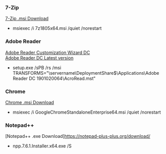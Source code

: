### 7-Zip
[7-Zip .msi Download](https://www.7-zip.org/download.html)
* msiexec /i 7z1805x64.msi /quiet /norestart

### Adobe Reader
[Adobe Reader Customization Wizard DC](https://www.adobe.com/devnet-docs/acrobatetk/tools/Wizard/WizardDC/basics.html)</br>
[Adobe Reader DC Latest version](ftp.adobe.com/pub/adobe/reader/win/AcrobatDC/)
* setup.exe /sPB /rs /msi TRANSFORMS="\\servername\DeploymentShare$\Applications\Adobe Reader DC 1901020064\AcroRead.mst"

### Chrome
[Chrome .msi Download](https://cloud.google.com/chrome-enterprise/browser/download/)
* msiexec /i GoogleChromeStandaloneEnterprise64.msi /quiet /norestart

### Notepad++
[Notepad++ .exe Download]https://notepad-plus-plus.org/download/
* npp.7.6.1.Installer.x64.exe /S
